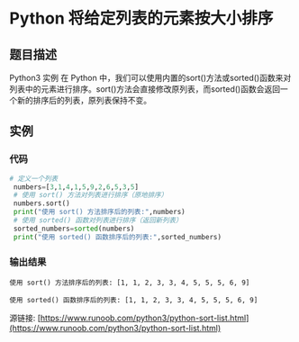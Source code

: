 # Python 将给定列表的元素按大小排序

## 题目描述
Python3 实例
在 Python 中，我们可以使用内置的sort()方法或sorted()函数来对列表中的元素进行排序。sort()方法会直接修改原列表，而sorted()函数会返回一个新的排序后的列表，原列表保持不变。

## 实例
### 代码
```python
# 定义一个列表
 numbers=[3,1,4,1,5,9,2,6,5,3,5]
 # 使用 sort() 方法对列表进行排序（原地排序）
 numbers.sort()
 print("使用 sort() 方法排序后的列表:",numbers)
 # 使用 sorted() 函数对列表进行排序（返回新列表）
 sorted_numbers=sorted(numbers)
 print("使用 sorted() 函数排序后的列表:",sorted_numbers)
```
### 输出结果
```
使用 sort() 方法排序后的列表: [1, 1, 2, 3, 3, 4, 5, 5, 5, 6, 9]
使用 sorted() 函数排序后的列表: [1, 1, 2, 3, 3, 4, 5, 5, 5, 6, 9]
```
源链接: [https://www.runoob.com/python3/python-sort-list.html](https://www.runoob.com/python3/python-sort-list.html)